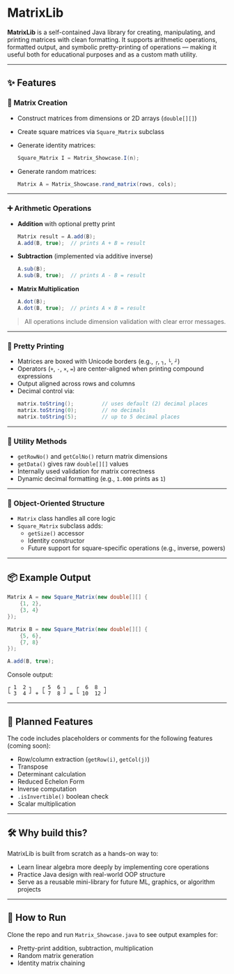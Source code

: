 # MatrixLib

**MatrixLib** is a self-contained Java library for creating, manipulating, and printing matrices with clean formatting. It supports arithmetic operations, formatted output, and symbolic pretty-printing of operations — making it useful both for educational purposes and as a custom math utility.

---

## ✨ Features

### 🔢 Matrix Creation
- Construct matrices from dimensions or 2D arrays (`double[][]`)
- Create square matrices via `Square_Matrix` subclass
- Generate identity matrices:
  ```java
  Square_Matrix I = Matrix_Showcase.I(n);
  ```

- Generate random matrices:
  ```java
  Matrix A = Matrix_Showcase.rand_matrix(rows, cols);
  ```

---

### ➕ Arithmetic Operations
- **Addition** with optional pretty print
  ```java
  Matrix result = A.add(B);
  A.add(B, true);  // prints A + B = result
  ```

- **Subtraction** (implemented via additive inverse)
  ```java
  A.sub(B);
  A.sub(B, true);  // prints A - B = result
  ```

- **Matrix Multiplication**
  ```java
  A.dot(B);
  A.dot(B, true);  // prints A × B = result
  ```

> All operations include dimension validation with clear error messages.

---

### 🧾 Pretty Printing
- Matrices are boxed with Unicode borders (e.g., `┌`, `┐`, `└`, `┘`)
- Operators (`+`, `-`, `×`, `=`) are center-aligned when printing compound expressions
- Output aligned across rows and columns
- Decimal control via:
  ```java
  matrix.toString();         // uses default (2) decimal places
  matrix.toString(0);        // no decimals
  matrix.toString(5);        // up to 5 decimal places
  ```

---

### 🧠 Utility Methods
- `getRowNo()` and `getColNo()` return matrix dimensions
- `getData()` gives raw `double[][]` values
- Internally used validation for matrix correctness
- Dynamic decimal formatting (e.g., `1.000` prints as `1`)

---

### 🧱 Object-Oriented Structure
- `Matrix` class handles all core logic
- `Square_Matrix` subclass adds:
  - `getSize()` accessor
  - Identity constructor
  - Future support for square-specific operations (e.g., inverse, powers)

---

## 📦 Example Output

```java
Matrix A = new Square_Matrix(new double[][] {
    {1, 2},
    {3, 4}
});

Matrix B = new Square_Matrix(new double[][] {
    {5, 6},
    {7, 8}
});

A.add(B, true);
```

Console output:
```
┌ 1  2 ┐   ┌ 5  6 ┐   ┌  6  8  ┐
└ 3  4 ┘ + └ 7  8 ┘ = └ 10  12 ┘
```

---

## 🚧 Planned Features
The code includes placeholders or comments for the following features (coming soon):

- Row/column extraction (`getRow(i)`, `getCol(j)`)
- Transpose
- Determinant calculation
- Reduced Echelon Form
- Inverse computation
- `.isInvertible()` boolean check
- Scalar multiplication

---

## 🛠 Why build this?
MatrixLib is built from scratch as a hands-on way to:
- Learn linear algebra more deeply by implementing core operations
- Practice Java design with real-world OOP structure
- Serve as a reusable mini-library for future ML, graphics, or algorithm projects

---

## 🧪 How to Run

Clone the repo and run `Matrix_Showcase.java` to see output examples for:
- Pretty-print addition, subtraction, multiplication
- Random matrix generation
- Identity matrix chaining
